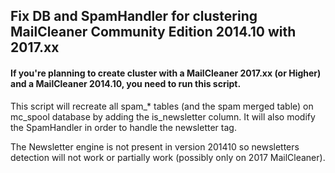 ## Fix DB and SpamHandler for clustering MailCleaner Community Edition 2014.10 with 2017.xx

#### If you're planning to create cluster with a MailCleaner 2017.xx (or Higher) and a MailCleaner 2014.10, you need to run this script.

This script will recreate all spam_* tables (and the spam merged table) on mc_spool database by adding the is_newsletter column.
It will also modify the SpamHandler in order to handle the newsletter tag.

The Newsletter engine is not present in version 201410 so newsletters detection will not work or partially work (possibly only on 2017 MailCleaner).

